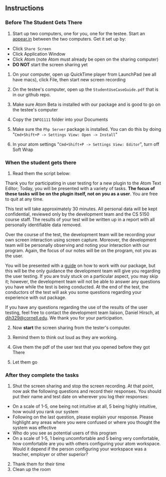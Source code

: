 ## Instructions

### Before The Student Gets There
1. Start up two computers, one for you, one for the testee. Start an [appear.in](https://appear.in/) between the two computers. Get it set up by:
 * Click `Share Screen`
 * Click Application Window
 * Click Atom (note Atom must already be open on the sharing computer)
 * **DO NOT** start the screen sharing yet

1. On your computer, open up QuickTime player from LaunchPad (we all have macs), click File, then start new screen recording

1. On the testee's computer, open up the `StudentUseCaseGuide.pdf` that is in our github repo.

2. Make sure Atom Beta is installed with our package and is good to go on the testee's computer

3. Copy the `INFO1111` folder into your Documents

3. Make sure the `Php Server` package is installed. You can do this by doing "`Cmd+Shift+P -> Settings View: Open -> Install`"

4. In your atom settings "`Cmd+Shift+P -> Settings View: Editor`", turn off Soft Wrap


### When the student gets there
1. Read them the script below:

Thank you for participating in user testing for a new plugin to the Atom Text Editor; Today, you will be presented with a variety of tasks. **The focus of these tasks will be on the plugin itself, not on you as a user**. You are free to quit at any time.

This test will take approximately 30 minutes. All personal data will be kept confidential, reviewed only by the development team and the CS 5150 course staff.  The results of your test will be written up in a report with all personally identifiable data removed.

Over the course of the test, the development team will be recording your own screen interaction using screen capture. Moreover, the development team will be personally observing and noting your interaction with our program. Again, the focus of our notes will be on the program, not you as the user.

You will be presented with a [guide](https://github.com/Saqif280/atomic-management#readme) on how to work with our package, but this will be the only guidance the development team will give you regarding the user testing. If you are truly stuck on a particular aspect, you may skip it; however, the development team will not be able to answer any questions you have while the test is being conducted. At the end of the test, the conductors of the test will ask you some questions regarding your experience with out package.

If you have any questions regarding the use of the results of the user testing, feel free to contact the development team liaison, Daniel Hirsch, at djh329@cornell.edu. We thank you for your participation.

2. Now **start** the screen sharing from the tester's computer.

2. Remind them to think out loud as they are working.

2. Give them the pdf of the user test that you opened before they got There

2. Let them go

### After they complete the tasks

1. Shut the screen sharing and stop the screen recording. At that point, now ask the following questions and record their responses. You should put their name and test date on wherever you log their responses:

 * On a scale of 1-5, one being not intuitive at all, 5 being highly intuitive, how would you rank our system
 * Following on the last question, please explain your response. Please highlight any areas where you were confused or where you
thought the system was effective
 * Who do you see as potential users of this program
 * On a scale of 1-5, 1 being uncomfortable and 5 being very comfortable, how comfortable are you with others configuring your atom workspace. Would it depend if the person configuring your workspace was a teacher, employer or other superior?


 2. Thank them for their time
 3. Clean up the room
